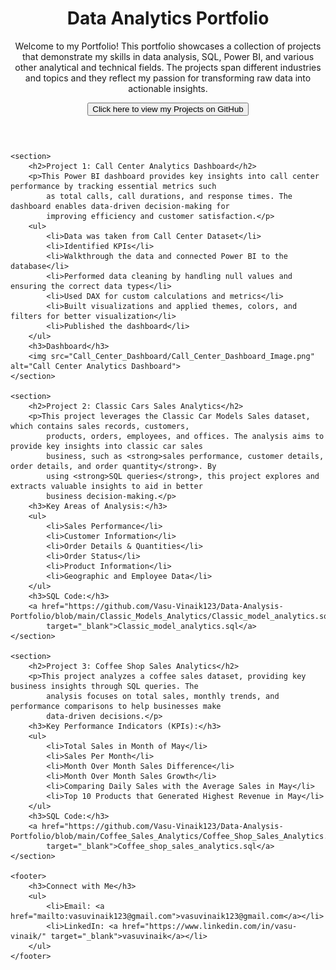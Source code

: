 <!DOCTYPE html>
<html lang="en">

<head>
    <meta charset="UTF-8">
    <meta name="viewport" content="width=device-width, initial-scale=1.0">
    <title>Vasu's Data Analytics Portfolio</title>
    <link rel="stylesheet" href="./style.css">
</head>

<body>
    <header>
        <h1>Data Analytics Portfolio</h1>
        <p>Welcome to my Portfolio! This portfolio showcases a collection of projects that demonstrate my skills in data
            analysis, SQL, Power BI, and various other analytical and technical fields. The projects span different
            industries and topics and they reflect my passion for transforming raw data into actionable insights.</p>
        <a href="https://github.com/Vasu-Vinaik123/Data-Analysis-Portfolio.git" target="_blank">
            <button>Click here to view my Projects on GitHub</button>
        </a>
    </header>

    <section>
        <h2>Project 1: Call Center Analytics Dashboard</h2>
        <p>This Power BI dashboard provides key insights into call center performance by tracking essential metrics such
            as total calls, call durations, and response times. The dashboard enables data-driven decision-making for
            improving efficiency and customer satisfaction.</p>
        <ul>
            <li>Data was taken from Call Center Dataset</li>
            <li>Identified KPIs</li>
            <li>Walkthrough the data and connected Power BI to the database</li>
            <li>Performed data cleaning by handling null values and ensuring the correct data types</li>
            <li>Used DAX for custom calculations and metrics</li>
            <li>Built visualizations and applied themes, colors, and filters for better visualization</li>
            <li>Published the dashboard</li>
        </ul>
        <h3>Dashboard</h3>
        <img src="Call_Center_Dashboard/Call_Center_Dashboard_Image.png" alt="Call Center Analytics Dashboard">
    </section>

    <section>
        <h2>Project 2: Classic Cars Sales Analytics</h2>
        <p>This project leverages the Classic Car Models Sales dataset, which contains sales records, customers,
            products, orders, employees, and offices. The analysis aims to provide key insights into classic car sales
            business, such as <strong>sales performance, customer details, order details, and order quantity</strong>. By
            using <strong>SQL queries</strong>, this project explores and extracts valuable insights to aid in better
            business decision-making.</p>
        <h3>Key Areas of Analysis:</h3>
        <ul>
            <li>Sales Performance</li>
            <li>Customer Information</li>
            <li>Order Details & Quantities</li>
            <li>Order Status</li>
            <li>Product Information</li>
            <li>Geographic and Employee Data</li>
        </ul>
        <h3>SQL Code:</h3>
        <a href="https://github.com/Vasu-Vinaik123/Data-Analysis-Portfolio/blob/main/Classic_Models_Analytics/Classic_model_analytics.sql"
            target="_blank">Classic_model_analytics.sql</a>
    </section>

    <section>
        <h2>Project 3: Coffee Shop Sales Analytics</h2>
        <p>This project analyzes a coffee sales dataset, providing key business insights through SQL queries. The
            analysis focuses on total sales, monthly trends, and performance comparisons to help businesses make
            data-driven decisions.</p>
        <h3>Key Performance Indicators (KPIs):</h3>
        <ul>
            <li>Total Sales in Month of May</li>
            <li>Sales Per Month</li>
            <li>Month Over Month Sales Difference</li>
            <li>Month Over Month Sales Growth</li>
            <li>Comparing Daily Sales with the Average Sales in May</li>
            <li>Top 10 Products that Generated Highest Revenue in May</li>
        </ul>
        <h3>SQL Code:</h3>
        <a href="https://github.com/Vasu-Vinaik123/Data-Analysis-Portfolio/blob/main/Coffee_Sales_Analytics/Coffee_Shop_Sales_Analytics.sql"
            target="_blank">Coffee_shop_sales_analytics.sql</a>
    </section>

    <footer>
        <h3>Connect with Me</h3>
        <ul>
            <li>Email: <a href="mailto:vasuvinaik123@gmail.com">vasuvinaik123@gmail.com</a></li>
            <li>LinkedIn: <a href="https://www.linkedin.com/in/vasu-vinaik/" target="_blank">vasuvinaik</a></li>
        </ul>
    </footer>
</body>

</html>

